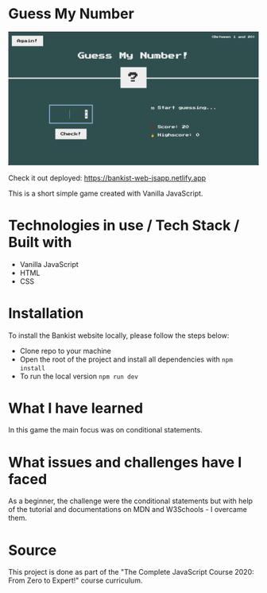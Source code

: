 # Guess My Number

![Guess My Number Cover](https://github.com/nikolagp/guess-my-number/blob/main/gmn_game.png?raw=true "Guess My Number Cover")

Check it out deployed: https://bankist-web-jsapp.netlify.app 

This is a short simple game created with Vanilla JavaScript.

# Technologies in use / Tech Stack / Built with

  - Vanilla JavaScript
  - HTML
  - CSS

# Installation

To install the Bankist website locally, please follow the steps below:
  - Clone repo to your machine
  - Open the root of the project and install all dependencies with `npm install`
  - To run the local version `npm run dev`

# What I have learned

In this game the main focus was on conditional statements.

# What issues and challenges have I faced

As a beginner, the challenge were the conditional statements but with help of the tutorial and documentations on MDN and W3Schools - I overcame them.

# Source

This project is done as part of the "The Complete JavaScript Course 2020: From Zero to Expert!" course curriculum.
